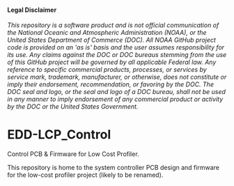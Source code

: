 #### Legal Disclaimer
*This repository is a software product and is not official communication 
of the National Oceanic and Atmospheric Administration (NOAA), or the 
United States Department of Commerce (DOC).  All NOAA GitHub project 
code is provided on an 'as is' basis and the user assumes responsibility 
for its use.  Any claims against the DOC or DOC bureaus stemming from 
the use of this GitHub project will be governed by all applicable Federal 
law.  Any reference to specific commercial products, processes, or services 
by service mark, trademark, manufacturer, or otherwise, does not constitute 
or imply their endorsement, recommendation, or favoring by the DOC. 
The DOC seal and logo, or the seal and logo of a DOC bureau, shall not 
be used in any manner to imply endorsement of any commercial product 
or activity by the DOC or the United States Government.*

# EDD-LCP_Control
Control PCB &amp; Firmware for Low Cost Profiler.

This repository is home to the system controller PCB design and firmware for the low-cost profiler project (likely to be renamed).
